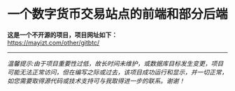 # 一个数字货币交易站点的前端和部分后端
**这是一个不开源的项目，项目网址如下：**  
https://mayizt.com/other/gitbtc/  
****
*温馨提示:由于项目重要性过低，故长时间未维护，或数据库目标发生变更，项目可能无法正常访问，但在编写之际或过去，该项目成功运行和显示，并一切正常，如您需要取得源代码或技术支持可与我取得进一步的联系。谢谢！*  
